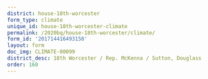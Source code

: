 ```yaml
---
district: house-18th-worcester
form_type: climate
unique_id: house-18th-worcester-climate
permalink: /2020bq/house-18th-worcester/climate/
form_id: '201714416493150'
layout: form
doc_img: CLIMATE-00099
district_desc: 18th Worcester / Rep. McKenna / Sutton, Douglass
order: 160
---
```

